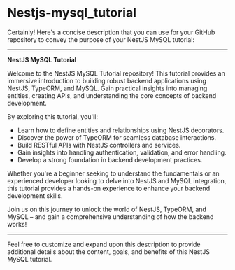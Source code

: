 # Nestjs-mysql_tutorial
Certainly! Here's a concise description that you can use for your GitHub repository to convey the purpose of your NestJS MySQL tutorial:

---

**NestJS MySQL Tutorial**

Welcome to the NestJS MySQL Tutorial repository! This tutorial provides an immersive introduction to building robust backend applications using NestJS, TypeORM, and MySQL. Gain practical insights into managing entities, creating APIs, and understanding the core concepts of backend development.

By exploring this tutorial, you'll:

- Learn how to define entities and relationships using NestJS decorators.
- Discover the power of TypeORM for seamless database interactions.
- Build RESTful APIs with NestJS controllers and services.
- Gain insights into handling authentication, validation, and error handling.
- Develop a strong foundation in backend development practices.

Whether you're a beginner seeking to understand the fundamentals or an experienced developer looking to delve into NestJS and MySQL integration, this tutorial provides a hands-on experience to enhance your backend development skills.

Join us on this journey to unlock the world of NestJS, TypeORM, and MySQL – and gain a comprehensive understanding of how the backend works!

---

Feel free to customize and expand upon this description to provide additional details about the content, goals, and benefits of this NestJS MySQL tutorial.
